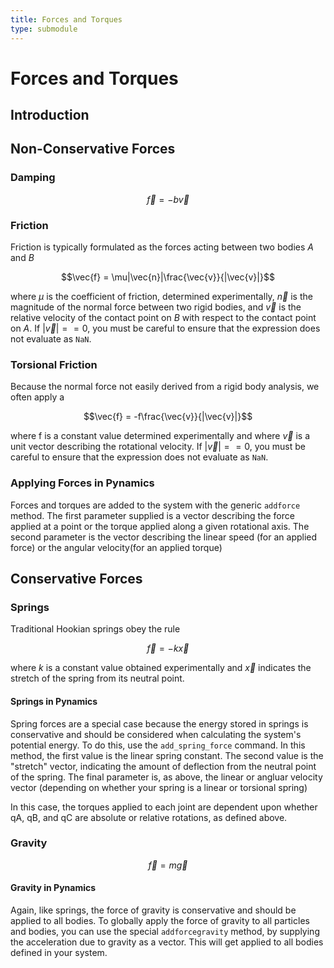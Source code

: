 ```yaml
---
title: Forces and Torques
type: submodule
---
```


# Forces and Torques

## Introduction

## Non-Conservative Forces

### Damping

$$\vec{f} = -b\vec{v}$$

### Friction

Friction is typically formulated as the forces acting between two bodies $A$ and $B$

$$\vec{f} = \mu|\vec{n}|\frac{\vec{v}}{|\vec{v}|}$$ 

where $\mu$ is the coefficient of friction, determined experimentally, $\vec{n}$ is the magnitude of the normal force between two rigid bodies, and $\vec{v}$ is the relative velocity of the contact point on $B$ with respect to the contact point on $A$. If $|\vec{v}|==0$, you must be careful to ensure that the expression does not evaluate as ```NaN```.


### Torsional Friction

Because the normal force not easily derived from a rigid body analysis, we often apply a 

$$\vec{f} = -f\frac{\vec{v}}{|\vec{v}|}$$ 

where f is a constant value determined experimentally and where $\vec{v}$ is a unit vector describing the rotational velocity.  If $|\vec{v}|==0$, you must be careful to ensure that the expression does not evaluate as ```NaN```.


### Applying Forces in Pynamics

Forces and torques are added to the system with the generic ```addforce``` method.  The first parameter supplied is a vector describing the force applied at a point or the torque applied along a given rotational axis.  The second parameter is the  vector describing the linear speed (for an applied force) or the angular velocity(for an applied torque)

## Conservative Forces

### Springs

Traditional Hookian springs obey the rule

$$\vec{f}=-k\vec{x}$$

where $k$ is a constant value obtained experimentally and $\vec{x}$ indicates the stretch of the spring from its neutral point.

#### Springs in Pynamics

Spring forces are a special case because the energy stored in springs is conservative and should be considered when calculating the system's potential energy.  To do this, use the ```add_spring_force``` command.  In this method, the first value is the linear spring constant.  The second value is the "stretch" vector, indicating the amount of deflection from the neutral point of the spring.  The final parameter is, as above, the linear or angluar velocity vector (depending on whether your spring is a linear or torsional spring)

In this case, the torques applied to each joint are dependent upon whether qA, qB, and qC are absolute or relative rotations, as defined above.

### Gravity

$$\vec{f} = m\vec{g}$$

#### Gravity in Pynamics
Again, like springs, the force of gravity is conservative and should be applied to all bodies.  To globally apply the force of gravity to all particles and bodies, you can use the special ```addforcegravity``` method, by supplying the acceleration due to gravity as a vector.  This will get applied to all bodies defined in your system.
